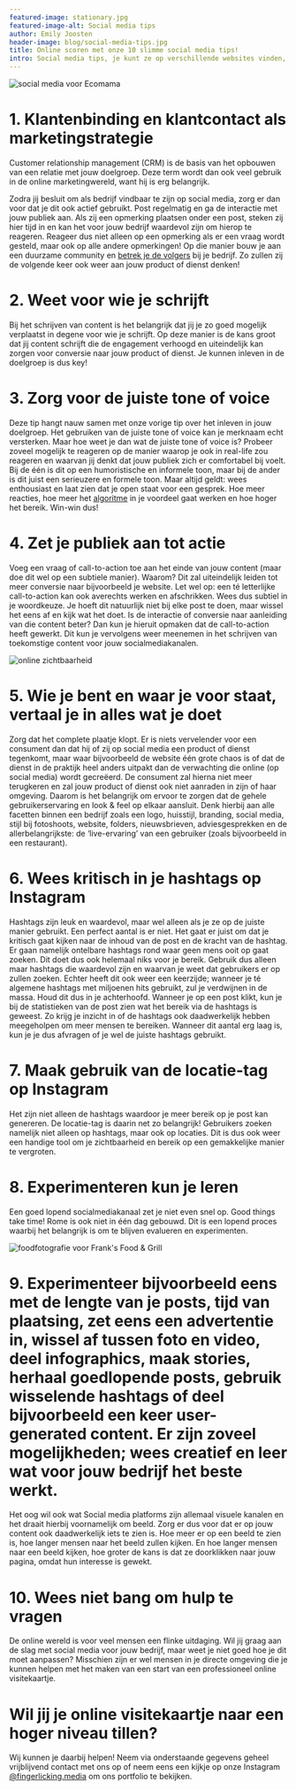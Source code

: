 ```yaml
---
featured-image: stationary.jpg
featured-image-alt: Social media tips
author: Emily Joosten
header-image: blog/social-media-tips.jpg
title: Online scoren met onze 10 slimme social media tips!
intro: Social media tips, je kunt ze op verschillende websites vinden, maar soms zie je door de bomen het bos niet meer. Je bent op zoek naar tips die écht werken en waar je écht iets aan hebt. En dan nog het liefst van een marketingbureau die deze tips dagelijks toepast. Daarom hebben wij 10 slimme social media tips voor je op een rijtje gezet die jij in de praktijk kunt gaan toepassen.
---
```


![social media voor Ecomama](/assets/images/blog/social-media-hotel.jpg)

# 1. Klantenbinding en klantcontact als marketingstrategie
Customer relationship management (CRM) is de basis van het opbouwen van een relatie met jouw doelgroep. Deze term wordt dan ook veel gebruik in de online marketingwereld, want hij is erg belangrijk. 

Zodra jij besluit om als bedrijf vindbaar te zijn op social media, zorg er dan voor dat je dit ook actief gebruikt. Post regelmatig en ga de interactie met jouw publiek aan. Als zij een opmerking plaatsen onder een post, steken zij hier tijd in en kan het voor jouw bedrijf waardevol zijn om hierop te reageren. Reageer dus niet alleen op een opmerking als er een vraag wordt gesteld, maar ook op alle andere opmerkingen! Op die manier bouw je aan een duurzame community en [betrek je de volgers](https://fingerlicking.media/blog/van-instagramvolgers-naar-klanten-en-terug) bij je bedrijf. Zo zullen zij de volgende keer ook weer aan jouw product of dienst denken!

# 2. Weet voor wie je schrijft
Bij het schrijven van content is het belangrijk dat jij je zo goed mogelijk verplaatst in degene voor wie je schrijft. Op deze manier is de kans groot dat jij content schrijft die de engagement verhoogd en uiteindelijk kan zorgen voor conversie naar jouw product of dienst. Je kunnen inleven in de doelgroep is dus key!

# 3. Zorg voor de juiste tone of voice
Deze tip hangt nauw samen met onze vorige tip over het inleven in jouw doelgroep. Het gebruiken van de juiste tone of voice kan je merknaam echt versterken. Maar hoe weet je dan wat de juiste tone of voice is? Probeer zoveel mogelijk te reageren op de manier waarop je ook in real-life zou reageren en waarvan jij denkt dat jouw publiek zich er comfortabel bij voelt. Bij de één is dit op een humoristische en informele toon, maar bij de ander is dit juist een serieuzere en formele toon. Maar altijd geldt: wees enthousiast en laat zien dat je open staat voor een gesprek. Hoe meer reacties, hoe meer het [algoritme](https://fingerlicking.media/blog/hoe-werkt-het-algoritme) in je voordeel gaat werken en hoe hoger het bereik. Win-win dus! 

# 4. Zet je publiek aan tot actie
Voeg een vraag of call-to-action toe aan het einde van jouw content (maar doe dit wel op een subtiele manier). Waarom? Dit zal uiteindelijk leiden tot meer conversie naar bijvoorbeeld je website. Let wel op: een té letterlijke call-to-action kan ook averechts werken en afschrikken. Wees dus subtiel in je woordkeuze. 
Je hoeft dit natuurlijk niet bij elke post te doen, maar wissel het eens af en kijk wat het doet. Is de interactie of conversie naar aanleiding van die content beter? Dan kun je hieruit opmaken dat de call-to-action heeft gewerkt. Dit kun je vervolgens weer meenemen in het schrijven van toekomstige content voor jouw socialmediakanalen.

![online zichtbaarheid](/assets/images/blog/branding-bloggen-website.jpg)

# 5. Wie je bent en waar je voor staat, vertaal je in alles wat je doet
Zorg dat het complete plaatje klopt. Er is niets vervelender voor een consument dan dat hij of zij op social media een product of dienst tegenkomt, maar waar bijvoorbeeld de website één grote chaos is of dat de dienst in de praktijk heel anders uitpakt dan de verwachting die online (op social media) wordt gecreëerd. De consument zal hierna niet meer terugkeren en zal jouw product of dienst ook niet aanraden in zijn of haar omgeving. Daarom is het belangrijk om ervoor te zorgen dat de gehele gebruikerservaring en look & feel op elkaar aansluit. Denk hierbij aan alle facetten binnen een bedrijf zoals een logo, huisstijl, branding, social media, stijl bij fotoshoots, website, folders, nieuwsbrieven, adviesgesprekken en de allerbelangrijkste: de ‘live-ervaring’ van een gebruiker (zoals bijvoorbeeld in een restaurant).

# 6. Wees kritisch in je hashtags op Instagram
Hashtags zijn leuk en waardevol, maar wel alleen als je ze op de juiste manier gebruikt. Een perfect aantal is er niet. Het gaat er juist om dat je kritisch gaat kijken naar de inhoud van de post en de kracht van de hashtag. Er gaan namelijk ontelbare hashtags rond waar geen mens ooit op gaat zoeken. Dit doet dus ook helemaal niks voor je bereik. Gebruik dus alleen maar hashtags die waardevol zijn en waarvan je weet dat gebruikers er op zullen zoeken. Echter heeft dit ook weer een keerzijde; wanneer je té algemene hashtags met miljoenen hits gebruikt, zul je verdwijnen in de massa. Houd dit dus in je achterhoofd. Wanneer je op een post klikt, kun je bij de statistieken van de post zien wat het bereik via de hashtags is geweest. Zo krijg je inzicht in of de hashtags ook daadwerkelijk hebben meegeholpen om meer mensen te bereiken. Wanneer dit aantal erg laag is, kun je je dus afvragen of je wel de juiste hashtags gebruikt.  

# 7. Maak gebruik van de locatie-tag op Instagram
Het zijn niet alleen de hashtags waardoor je meer bereik op je post kan genereren. De locatie-tag is daarin net zo belangrijk! Gebruikers zoeken namelijk niet alleen op hashtags, maar ook op locaties. Dit is dus ook weer een handige tool om je zichtbaarheid en bereik op een gemakkelijke manier te vergroten. 

# 8. Experimenteren kun je leren
Een goed lopend socialmediakanaal zet je niet even snel op. Good things take time! Rome is ook niet in één dag gebouwd. Dit is een lopend proces waarbij het belangrijk is om te blijven evalueren en experimenten. 

![foodfotografie voor Frank's Food & Grill](/assets/images/blog/cocktails-food-fotografie.jpg)

# 9. Experimenteer bijvoorbeeld eens met de lengte van je posts, tijd van plaatsing, zet eens een advertentie in, wissel af tussen foto en video, deel infographics, maak stories, herhaal goedlopende posts, gebruik wisselende hashtags of deel bijvoorbeeld een keer user-generated content. Er zijn zoveel mogelijkheden; wees creatief en leer wat voor jouw bedrijf het beste werkt.
Het oog wil ook wat
Social media platforms zijn allemaal visuele kanalen en het draait hierbij voornamelijk om beeld. Zorg er dus voor dat er op jouw content ook daadwerkelijk iets te zien is. Hoe meer er op een beeld te zien is, hoe langer mensen naar het beeld zullen kijken. En hoe langer mensen naar een beeld kijken, hoe groter de kans is dat ze doorklikken naar jouw pagina, omdat hun interesse is gewekt. 

# 10. Wees niet bang om hulp te vragen
De online wereld is voor veel mensen een flinke uitdaging. Wil jij graag aan de slag met social media voor jouw bedrijf, maar weet je niet goed hoe je dit moet aanpassen? Misschien zijn er wel mensen in je directe omgeving die je kunnen helpen met het maken van een start van een professioneel online visitekaartje. 

# Wil jij je online visitekaartje naar een hoger niveau tillen?
Wij kunnen je daarbij helpen! Neem via onderstaande gegevens geheel vrijblijvend contact met ons op of neem eens een kijkje op onze Instagram [@fingerlicking.media](https://www.instagram.com/fingerlicking.media/) om ons portfolio te bekijken.
